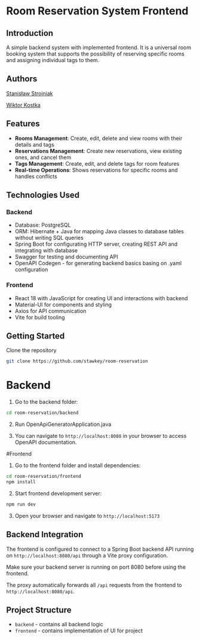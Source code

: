 # Room Reservation System Frontend

## Introduction

A simple backend system with implemented frontend. 
It is a universal room booking system that supports the possibility of reserving specific rooms and assigning individual tags to them.

## Authors

[Stanisław Strojniak](https://github.com/stawkey)

[Wiktor Kostka](https://github.com/Mekost)

## Features

-   **Rooms Management**: Create, edit, delete and view rooms with their details and tags
-   **Reservations Management**: Create new reservations, view existing ones, and cancel them
-   **Tags Management**: Create, edit, and delete tags for room features
-   **Real-time Operations**: Shows reservations for specific rooms and handles conflicts

## Technologies Used

### Backend

- Database: PostgreSQL
- ORM: Hibernate + Java for mapping Java classes to database tables without writing SQL queries
- Spring Boot for configurating HTTP server, creating REST API and integrating with database
- Swagger for testing and documenting API
- OpenAPI Codegen - for generating backend basics basing on .yaml configuration

### Frontend

-   React 18 with JavaScript for creating UI and interactions with backend
-   Material-UI for components and styling
-   Axios for API communication
-   Vite for build tooling

## Getting Started

Clone the repository

```bash
git clone https://github.com/stawkey/room-reservation
```

# Backend

1. Go to the backend folder:

```bash
cd room-reservation/backend
```

2. Run OpenApiGeneratorApplication.java

3. You can navigate to `http://localhost:8080` in your browser to access OpenAPI documentation.

#Frontend

1. Go to the frontend folder and install dependencies:

```bash
cd room-reservation/frontend
npm install
```

2. Start frontend development server:

```bash
npm run dev
```

3. Open your browser and navigate to `http://localhost:5173`

## Backend Integration

The frontend is configured to connect to a Spring Boot backend API running on `http://localhost:8080/api` through a Vite proxy configuration.

Make sure your backend server is running on port 8080 before using the frontend.

The proxy automatically forwards all `/api` requests from the frontend to `http://localhost:8080/api`.

## Project Structure

- `backend` - contains all backend logic
- `frontend` - contains implementation of UI for project
